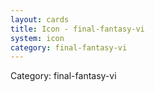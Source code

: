 ```yaml
---
layout: cards
title: Icon - final-fantasy-vi
system: icon
category: final-fantasy-vi
---
```

<div class="alert alert-secondary mb-4"><span class="i18n innerHTML-category">Category: </span><span class="i18n innerHTML-cat-final-fantasy-vi">final-fantasy-vi</span></div>
